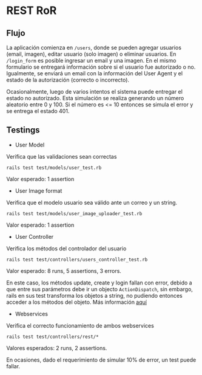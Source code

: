 # REST RoR
## Flujo 

La aplicación comienza en `/users`, donde se pueden agregar usuarios (email, imagen), editar usuario (solo imagen) o eliminar usuarios. En `/login_form` es posible ingresar un email y una imagen. En el mismo formulario se entregará información sobre si el usuario fue autorizado o no. Igualmente, se enviará un email con la información del User Agent y el estado de la autorización (correcto o incorrecto).

Ocasionalmente, luego de varios intentos el sistema puede entregar el estado no autorizado. Esta simulación se realiza generando un número aleatorio entre 0 y 100. Si el número es <= 10 entonces se simula el error y se entrega el estado 401. 

## Testings 

* User Model

Verifica que las validaciones sean correctas

`rails test test/models/user_test.rb` 

Valor esperado: 1 assertion

* User Image format

Verifica que el modelo usuario sea válido ante un correo y un string. 

`rails test test/models/user_image_uploader_test.rb`

Valor esperado: 1 assertion

* User Controller 

Verifica los métodos del controlador del usuario

`rails test test/controllers/users_controller_test.rb`

Valor esperado: 8 runs, 5 assertions, 3 errors.

En este caso, los métodos update, create y login fallan con error, debido a que entre sus parámetros debe ir un objecto `ActionDispatch`, sin embargo, rails en sus test transforma los objetos a string, no pudiendo entonces acceder a los métodos del objeto. Más información [aquí](https://github.com/rails/rails/issues/26075)

* Webservices 

Verifica el correcto funcionamiento de ambos webservices

`rails test test/controllers/rest/*`

Valores esperados: 2 runs, 2 assertions. 

En ocasiones, dado el requerimiento de simular 10% de error, un test puede fallar. 


